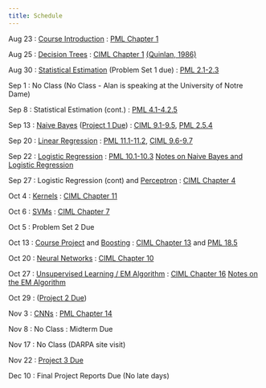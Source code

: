 ```yaml
---
title: Schedule
---
```


Aug 23
: [Course Introduction](https://github.com/aritter/CS-4641/raw/main/slides/introduction.pdf)
  : [PML Chapter 1](https://github.com/probml/pml-book/releases/latest/download/book1.pdf)

Aug 25
: [Decision Trees](https://github.com/aritter/CS-4641/raw/main/slides/dtrees.pdf)
  : [CIML Chapter 1](http://ciml.info/dl/v0_99/ciml-v0_99-ch01.pdf) [(Quinlan, 1986)](https://link.springer.com/content/pdf/10.1007/BF00116251.pdf)

Aug 30
: [Statistical Estimation](https://github.com/aritter/CS-4641/raw/main/slides/estimation.pdf) (Problem Set 1 due)
  : [PML 2.1-2.3](https://github.com/probml/pml-book/releases/latest/download/book1.pdf)

Sep 1
: No Class (No Class - Alan is speaking at the University of Notre Dame)

Sep 8
: Statistical Estimation (cont.)
  : [PML 4.1-4.2.5](https://github.com/probml/pml-book/releases/latest/download/book1.pdf)

Sep 13
: [Naive Bayes](https://github.com/aritter/CS-4641/raw/main/slides/naive_bayes.pdf) ([Project 1 Due](https://colab.research.google.com/drive/1ar34O8xpE_oRK5tjx22oRcKwsCtEE_LM))
  : [CIML 9.1-9.5](http://ciml.info/dl/v0_99/ciml-v0_99-ch09.pdf), [PML 2.5.4](https://github.com/probml/pml-book/releases/latest/download/book1.pdf)

Sep 20
: [Linear Regression](https://github.com/aritter/CS-4641/raw/main/slides/linear_regression.pdf)
  : [PML 11.1-11.2](https://github.com/probml/pml-book/releases/latest/download/book1.pdf), [CIML 9.6-9.7](http://ciml.info/dl/v0_99/ciml-v0_99-ch09.pdf)

Sep 22
: [Logistic Regression](https://github.com/aritter/CS-4641/raw/main/slides/logistic_regression.pdf)
  : [PML 10.1-10.3](https://github.com/probml/pml-book/releases/latest/download/book1.pdf) [Notes on Naive Bayes and Logistic Regression](http://www.cs.cmu.edu/~tom/mlbook/NBayesLogReg.pdf)

Sep 27
: Logistic Regression (cont) and [Perceptron](https://github.com/aritter/CS-4641/raw/main/slides/perceptron.pdf)
  : [CIML Chapter 4](http://ciml.info/dl/v0_99/ciml-v0_99-ch04.pdf)

Oct 4
: [Kernels](https://github.com/aritter/CS-4641/raw/main/slides/kernels.pdf)
  : [CIML Chapter 11](http://ciml.info/dl/v0_99/ciml-v0_99-ch11.pdf)

Oct 6
: [SVMs](https://github.com/aritter/CS-4641/raw/main/slides/svm.pdf)
  : [CIML Chapter 7](http://ciml.info/dl/v0_99/ciml-v0_99-ch07.pdf)
  
Oct 5
: Problem Set 2 Due

Oct 13
: [Course Project](https://github.com/aritter/CS-4641/raw/main/slides/project.pdf) and [Boosting](https://github.com/aritter/CS-4641/raw/main/slides/boosting.pdf)
  : [CIML Chapter 13](http://ciml.info/dl/v0_99/ciml-v0_99-ch13.pdf) and [PML 18.5](https://github.com/probml/pml-book/releases/latest/download/book1.pdf)

Oct 20
: [Neural Networks](https://github.com/aritter/CS-4641/raw/main/slides/nn.pdf)
  : [CIML Chapter 10](http://ciml.info/dl/v0_99/ciml-v0_99-ch10.pdf)

Oct 27
: [Unsupervised Learning / EM Algorithm](https://github.com/aritter/CS-4641/raw/main/slides/em.pdf)
  : [CIML Chapter 16](http://ciml.info/dl/v0_99/ciml-v0_99-ch16.pdf) [Notes on the EM Algorithm](http://cs229.stanford.edu/notes2021fall/cs229-notes8.pdf)

Oct 29
: ([Project 2 Due](https://colab.research.google.com/drive/1PP8DWYP73NEGZzuNv-ilabkJ8NuoLBR8?usp=sharing))

Nov 3
: [CNNs](https://github.com/aritter/CS-4641/raw/main/slides/cnn.pdf)
  : [PML Chapter 14](https://github.com/probml/pml-book/releases/latest/download/book1.pdf)

Nov 8
: No Class
  : Midterm Due

Nov 17
: No Class (DARPA site visit)

Nov 22
: [Project 3 Due](https://colab.research.google.com/drive/1bGqBipvK2cLrTv79P9R2XwoRC-fiSIzt)

Dec 10
: Final Project Reports Due (No late days)

